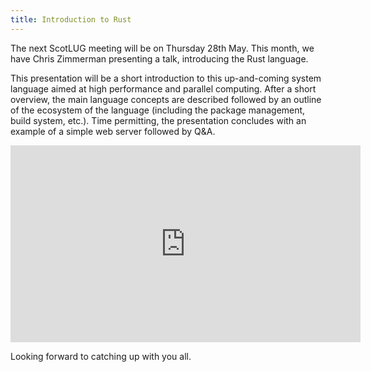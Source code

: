 ```yaml
---
title: Introduction to Rust
---
```


The next ScotLUG meeting will be on Thursday 28th May. This month, we have Chris Zimmerman presenting a talk, introducing the Rust language.

This presentation will be a short introduction to this up-and-coming system language aimed at high performance and parallel computing. After a short overview, the main language concepts are described followed by an outline of the ecosystem of the language (including the package management, build system, etc.). Time permitting, the presentation concludes with an example of a simple web server followed by Q&A.

<iframe width="560" height="315" src="https://www.youtube.com/embed/mOH3YxMvkjc" frameborder="0" allow="accelerometer; autoplay; encrypted-media; gyroscope; picture-in-picture" allowfullscreen></iframe>

Looking forward to catching up with you all.

